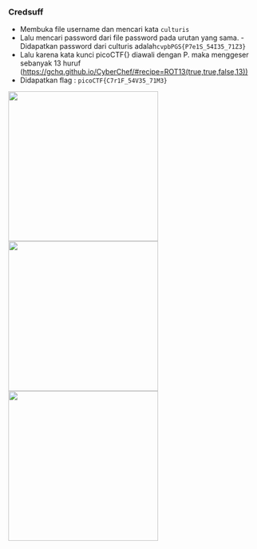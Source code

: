 ### Credsuff

- Membuka file username dan mencari kata `culturis`
- Lalu mencari password dari file password pada urutan yang sama. - Didapatkan password dari culturis adalah`cvpbPGS{P7e1S_54I35_71Z3}`
- Lalu karena kata kunci picoCTF{} diawali dengan P. maka menggeser sebanyak 13 huruf (https://gchq.github.io/CyberChef/#recipe=ROT13(true,true,false,13)) 
- Didapatkan flag : `picoCTF{C7r1F_54V35_71M3}`

<img src="https://github.com/Naraduhita/kripto-picoctf-writeup/assets/102397053/93ab2bbd-fdcc-456b-b331-a7f3e47681b4" height="300"/>

<img src="https://github.com/Naraduhita/kripto-picoctf-writeup/assets/102397053/a791a9f2-30db-4789-9ccd-a60ec8c30fe5" height="300"/>

<img src="https://github.com/Naraduhita/kripto-picoctf-writeup/assets/102397053/8a47246f-77d6-4edc-aab2-4afc185d3ebf" height="300"/>

